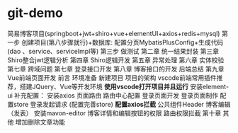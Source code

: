 # git-demo
简易博客项目(springboot+jwt+shiro+vue+elementUI+axios+redis+mysql)
第一步 创建项目(第八步骤就行)+数据库:
配置分页MybatisPlusConfig+生成代码(dao 、service、serviceImpl等)
第三步 做测试
第二章 统一结果封装
第三章 Shiro整合jwt逻辑分析
第四章 Shiro逻辑开发
第五章 异常处理
第六章 实体校验
第七章 跨域问题
第七章 登录接口开发
第八章 博客接口的开发
后端总结
第九章 Vue前端页面开发
前言
环境准备
新建项目
项目的架构
vscode前端常用插件推荐，搭建JQuery、Vue等开发环境
**使用vscode打开项目并且运行**
安装element-ui
补充配置：
安装axios
页面路由
路由中心配置
登录页面开发
登录页面制作
配置store
登录发起请求 (配置完善store)
**配置axios拦截**
公共组件Header
博客编辑（发表）
安装mavon-editor
博客详情和编辑按钮的权限
路由权限拦截
第十章 其他
增加删除文章功能

